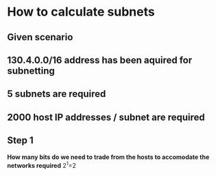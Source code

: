 # How to calculate subnets 
## Given scenario

## 130.4.0.0/16 address has been aquired for subnetting
## 5 subnets are required
## 2000 host IP addresses / subnet are required

## Step 1 
**How many bits do we need to trade from the hosts to accomodate the networks required**
2<sup>1</sup>=2


